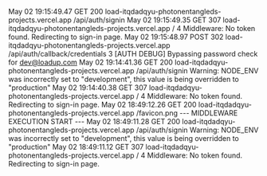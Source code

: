May 02 19:15:49.47
GET
200
load-itqdadqyu-photonentangleds-projects.vercel.app
/api/auth/signin
May 02 19:15:49.35
GET
307
load-itqdadqyu-photonentangleds-projects.vercel.app
/
4
Middleware: No token found. Redirecting to sign-in page.
May 02 19:15:48.97
POST
302
load-itqdadqyu-photonentangleds-projects.vercel.app
/api/auth/callback/credentials
3
[AUTH DEBUG] Bypassing password check for dev@loadup.com
May 02 19:14:41.36
GET
200
load-itqdadqyu-photonentangleds-projects.vercel.app
/api/auth/signin
Warning: NODE_ENV was incorrectly set to "development", this value is being overridden to "production"
May 02 19:14:40.38
GET
307
load-itqdadqyu-photonentangleds-projects.vercel.app
/
4
Middleware: No token found. Redirecting to sign-in page.
May 02 18:49:12.26
GET
200
load-itqdadqyu-photonentangleds-projects.vercel.app
/favicon.png
--- MIDDLEWARE EXECUTION START ---
May 02 18:49:11.28
GET
200
load-itqdadqyu-photonentangleds-projects.vercel.app
/api/auth/signin
Warning: NODE_ENV was incorrectly set to "development", this value is being overridden to "production"
May 02 18:49:11.12
GET
307
load-itqdadqyu-photonentangleds-projects.vercel.app
/
4
Middleware: No token found. Redirecting to sign-in page.
